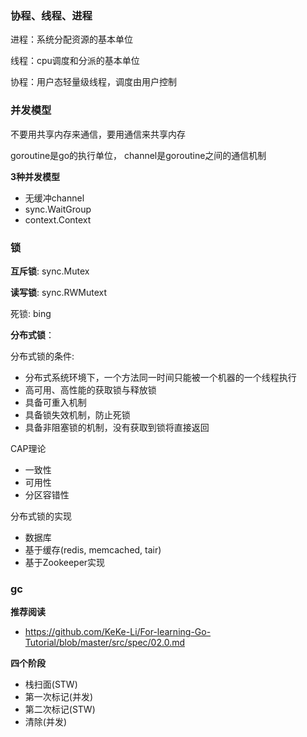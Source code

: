 ### 协程、线程、进程

进程：系统分配资源的基本单位

线程：cpu调度和分派的基本单位

协程：用户态轻量级线程，调度由用户控制

### 并发模型

不要用共享内存来通信，要用通信来共享内存

goroutine是go的执行单位， channel是goroutine之间的通信机制

**3种并发模型**

- 无缓冲channel
- sync.WaitGroup
- context.Context

### 锁

**互斥锁**: sync.Mutex

**读写锁**: sync.RWMutext

死锁: bing

**分布式锁**： 

分布式锁的条件:

- 分布式系统环境下，一个方法同一时间只能被一个机器的一个线程执行
- 高可用、高性能的获取锁与释放锁
- 具备可重入机制
- 具备锁失效机制，防止死锁
- 具备非阻塞锁的机制，没有获取到锁将直接返回

CAP理论

- 一致性
- 可用性
- 分区容错性

分布式锁的实现

- 数据库
- 基于缓存(redis, memcached, tair)
- 基于Zookeeper实现

### gc

**推荐阅读**

- https://github.com/KeKe-Li/For-learning-Go-Tutorial/blob/master/src/spec/02.0.md

**四个阶段**

- 栈扫面(STW)
- 第一次标记(并发)
- 第二次标记(STW)
- 清除(并发)

